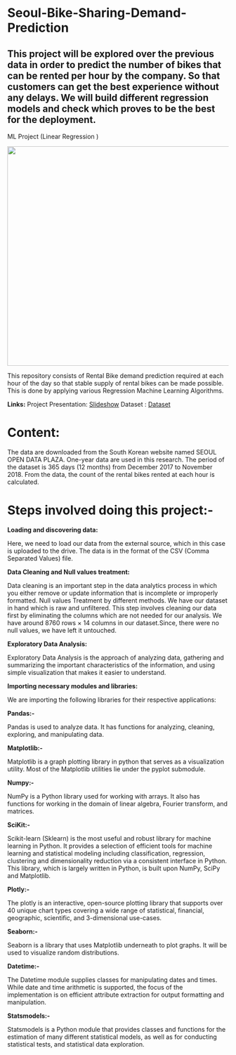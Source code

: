 # Seoul-Bike-Sharing-Demand-Prediction
## This project will be explored over the previous data in order to predict the number of bikes that can be rented per hour by the company. So that customers can get the best experience without any delays. We will build different regression models and check which proves to be the best for the deployment.
ML Project (Linear Regression )

<img src="![image](https://drive.google.com/file/d/1DtewwsXmDWkQ31Z-KxotSVYkpTCb4eWZ/view?usp=sharing)" width="800" height="500"/>

This repository consists of Rental Bike demand prediction required at each hour of the day so that stable supply of rental bikes
 can be made possible. This is done by applying various Regression Machine Learning Algorithms.





**Links:**
Project Presentation: [Slideshow](https://docs.google.com/presentation/d/1wgoTGzPzfdf3i2b7yNU7Mw8nXa3oNQJf/edit?usp=sharing&ouid=111999627899298680205&rtpof=true&sd=true)
Dataset : [Dataset](https://drive.google.com/file/d/1czwsLBgwdoXxWs3HONBmmkYwXEGNkV4Q/view?usp=sharing)

# Content:
The data are downloaded from the South Korean website named SEOUL OPEN DATA PLAZA. One-year data are used in this research. The period of the dataset is 365 days (12 months) from December 2017 to November 2018. From the data, the count of the rental bikes rented at each hour is calculated.

# Steps involved doing this project:-

**Loading and discovering data:**

Here, we need to load our data from the external source, which in this case is uploaded to the drive. The data is in the format of the CSV (Comma Separated Values) file.

**Data Cleaning and Null values treatment:**

Data cleaning is an important step in the data analytics process in which you either remove or update information that is incomplete or improperly formatted. Null values Treatment by different methods. We have our dataset in hand which is raw and unfiltered. This step involves cleaning our data first by eliminating the columns which are not needed for our analysis. We have around 8760 rows × 14 columns in our dataset.Since, there were no null values, we have left it untouched.

**Exploratory Data Analysis:**

Exploratory Data Analysis is the approach of analyzing data, gathering and summarizing the important characteristics of the information, and using simple visualization that makes it easier to understand.

**Importing necessary modules and libraries:**

We are importing the following libraries for their respective applications:

**Pandas:-**

Pandas is used to analyze data. It has functions for analyzing, cleaning, exploring, and manipulating data.

**Matplotlib:-**

Matplotlib is a graph plotting library in python that serves as a visualization utility. Most of the Matplotlib utilities lie under the pyplot submodule.

**Numpy:-**

NumPy is a Python library used for working with arrays. It also has functions for working in the domain of linear algebra, Fourier transform, and matrices.

**SciKit:-**

Scikit-learn (Sklearn) is the most useful and robust library for machine learning in Python. It provides a selection of efficient tools for machine learning and statistical modeling including classification, regression, clustering and dimensionality reduction via a consistent interface in Python. This library, which is largely written in Python, is built upon NumPy, SciPy and Matplotlib.

**Plotly:-**

The plotly is an interactive, open-source plotting library that supports over 40 unique chart types covering a wide range of statistical, financial, geographic, scientific, and 3-dimensional use-cases.

**Seaborn:-**

Seaborn is a library that uses Matplotlib underneath to plot graphs. It will be used to visualize random distributions.

**Datetime:-**

The Datetime module supplies classes for manipulating dates and times. While date and time arithmetic is supported, the focus of the implementation is on efficient attribute extraction for output formatting and manipulation.

**Statsmodels:-**

Statsmodels is a Python module that provides classes and functions for the estimation of many different statistical models, as well as for conducting statistical tests, and statistical data exploration.




